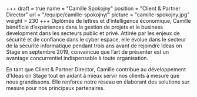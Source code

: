 +++
draft		= true
name		= "Camille Spokojny"
position 	= "Client & Partner Director"
url			= "/equipe/camille-spokojny/"
picture		= "camille-spokojny.jpg"
weight		= 230
+++
Diplômée de lettres et d’intelligence économique, Camille bénéficie d’expériences dans la gestion de projets et le business development dans les secteurs public et privé. Attirée par les enjeux de sécurité et de confiance dans le cyber espace, elle évolue dans le secteur de la sécurité informatique pendant trois ans avant de rejoindre Ideas on Stage en septembre 2019, convaincue que l’art de présenter est un avantage concurrentiel indispensable à toute organisation. 

En tant que Client & Partner Director, Camille contribue au développement d’Ideas on Stage tout en aidant à mieux servir nos clients à mesure que nous grandissons. Elle renforce notre réseau en élaborant des solutions sur mesure pour nos principaux partenaires. 
